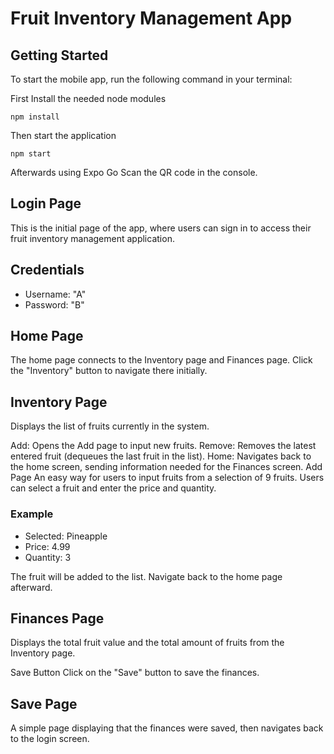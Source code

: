 # Fruit Inventory Management App

## Getting Started

To start the mobile app, run the following command in your terminal:

First Install the needed node modules
```
npm install
```

Then start the application 
```
npm start
```

Afterwards using Expo Go Scan the QR code in the console. 

## Login Page
This is the initial page of the app, where users can sign in to access their fruit inventory management application.

## Credentials
- Username: "A"
- Password: "B"

## Home Page
The home page connects to the Inventory page and Finances page. Click the "Inventory" button to navigate there initially.

## Inventory Page
Displays the list of fruits currently in the system.

Add: Opens the Add page to input new fruits.
Remove: Removes the latest entered fruit (dequeues the last fruit in the list).
Home: Navigates back to the home screen, sending information needed for the Finances screen.
Add Page
An easy way for users to input fruits from a selection of 9 fruits. Users can select a fruit and enter the price and quantity.

### Example
- Selected: Pineapple
- Price: 4.99
- Quantity: 3

The fruit will be added to the list. Navigate back to the home page afterward.

## Finances Page
Displays the total fruit value and the total amount of fruits from the Inventory page.

Save Button
Click on the "Save" button to save the finances.

## Save Page
A simple page displaying that the finances were saved, then navigates back to the login screen.